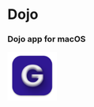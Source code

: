 # Dojo

### Dojo app for macOS



<img src="dojo3d.png" alt="" style="width: 100px; height: 100px;">
